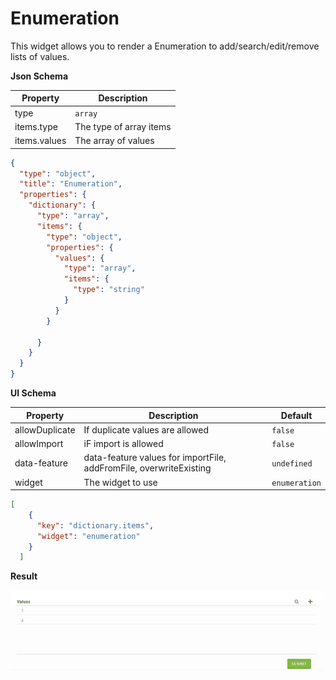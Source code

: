 # Enumeration

This widget allows you to render a Enumeration to add/search/edit/remove lists of values.

**Json Schema**

| Property | Description |
|---|---|
| type | `array` |
| items.type | The type of array items |
| items.values | The array of values |


```json
{
  "type": "object",
  "title": "Enumeration",
  "properties": {
    "dictionary": {
      "type": "array",
      "items": {
        "type": "object",
        "properties": {
          "values": {
            "type": "array",
            "items": {
              "type": "string"
            }
          }
        }

      }
    }
  }
}
```

**UI Schema**

| Property | Description | Default |
|---|---|---|
| allowDuplicate | If duplicate values are allowed | `false` |
| allowImport | iF import is allowed | `false` |
| data-feature | data-feature values for importFile, addFromFile, overwriteExisting | `undefined` |
| widget | The widget to use | `enumeration` |

```json
[
    {
      "key": "dictionary.items",
      "widget": "enumeration"
    }
  ]
```

**Result**

![Enumeration](screenshot.gif)
